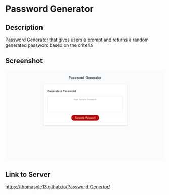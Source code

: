 # Password Generator 

## Description
Password Generator that gives users a prompt and returns a random generated password based on the criteria

## Screenshot
![screenshot](./assets/screenshot.png)

## Link to Server
https://thomasple13.github.io/Password-Genertor/